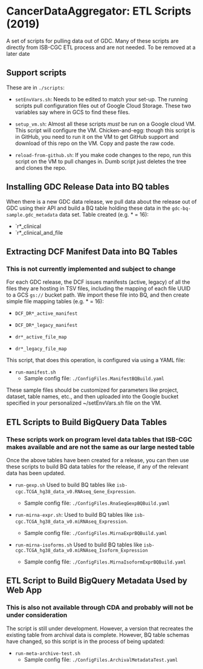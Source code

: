 # CancerDataAggregator: ETL Scripts (2019)

A set of scripts for pulling data out of GDC. Many of these scripts are directly from ISB-CGC ETL process and are not needed. To be removed at a later date

## Support scripts

These are in `./scripts`:

- `setEnvVars.sh`: Needs to be edited to match your set-up. The running scripts pull configuration files
out of Google Cloud Storage. These two variables say where in GCS to find these files.

- `setup_vm.sh`: Almost all these scripts *must* be run on a Google cloud VM. This script will configure
the VM. Chicken-and-egg: though this script is in GitHub, you need to run it on the VM to get
GitHub support and download of this repo on the VM. Copy and paste the raw code.

- `reload-from-github.sh`: If you make code changes to the repo, run this script on the VM to pull changes
in. Dumb script just deletes the tree and clones the repo.

## Installing GDC Release Data into BQ tables

When there is a new GDC data release, we pull data about the release out of GDC using their API and build
a BQ table holding these data in the `gdc-bq-sample.gdc_metadata` data set. Table created (e.g. * = 16):

- `r*_clinical
- `r*_clinical_and_file

## Extracting DCF Manifest Data into BQ Tables 
### This is not currently implemented and subject to change

For each GDC release, the DCF issues manifests (active, legacy) of all the files they are hosting in
TSV files, including the mapping of each file UUID to a GCS `gs://` bucket path. We import these
file into BQ, and then create simple file mapping tables (e.g. * = 16):

- `DCF_DR*_active_manifest`

- `DCF_DR*_legacy_manifest`

- `dr*_active_file_map`

- `dr*_legacy_file_map`

This script, that does this operation, is configured via using a YAML file:

- `run-manifest.sh`
    - Sample config file: `./ConfigFiles.ManifestBQBuild.yaml`

These sample files should be customized for parameters like project, dataset, table names, etc., and then
uploaded into the Google bucket specified in your personalized ~/setEnvVars.sh file on the VM.

## ETL Scripts to Build BigQuery Data Tables
### These scripts work on program level data tables that ISB-CGC makes available and are not the same as our large nested table
Once the above tables have been created for a release, you can then use these scripts to build
BQ data tables for the release, if any of the relevant data has been updated.

- `run-gexp.sh` Used to build BQ tables like `isb-cgc.TCGA_hg38_data_v0.RNAseq_Gene_Expression`.
    - Sample config file: `./ConfigFiles.RnaSeqGexpBQBuild.yaml`

- `run-mirna-expr.sh`: Used to build BQ tables like `isb-cgc.TCGA_hg38_data_v0.miRNAseq_Expression`.
    - Sample config file: `./ConfigFiles.MirnaExprBQBuild.yaml`

- `run-mirna-isoforms.sh` Used to build BQ tables like `isb-cgc.TCGA_hg38_data_v0.miRNAseq_Isoform_Expression`
    - Sample config file: `./ConfigFiles.MirnaIsoformExprBQBuild.yaml`

## ETL Script to Build BigQuery Metadata Used by Web App
### This is also not available through CDA and probably will not be under consideration
The script is still under development. However, a version that recreates the existing table from
archival data is complete. However, BQ table schemas have changed, so this script is in the process
of being updated:

- `run-meta-archive-test.sh`
    - Sample config file: `./ConfigFiles.ArchivalMetadataTest.yaml`
